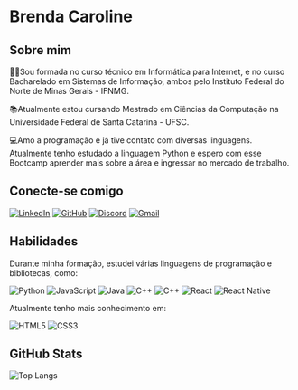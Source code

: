 # Brenda Caroline

## Sobre mim

👩‍🎓Sou formada no curso técnico em Informática para Internet, e no curso Bacharelado em Sistemas de Informação, ambos pelo Instituto Federal do Norte de Minas Gerais - IFNMG. 

📚Atualmente estou cursando Mestrado em Ciências da Computação na Universidade Federal de Santa Catarina - UFSC.

💻Amo a programação e já tive contato com diversas linguagens. Atualmente tenho estudado a linguagem Python e espero com esse Bootcamp aprender mais sobre a área e ingressar no mercado de trabalho. 

## Conecte-se comigo

[![LinkedIn](https://img.shields.io/badge/LinkedIn-000?style=for-the-badge&logo=linkedin&logoColor=0E76A8)](https://www.linkedin.com/in/brenda-c-092707142/)
[![GitHub](https://img.shields.io/badge/GitHub-000?style=for-the-badge&logo=github)](https://github.com/Brenda-Caroline)
[![Discord](https://img.shields.io/badge/Discord-000?style=for-the-badge&logo=discord)](https://www.discord.com/in/brendacaroline./)
[![Gmail](https://img.shields.io/badge/Gmail-000?style=for-the-badge&logo=gmail)](https://www.gmail.com/2014brendacs0@gmail.com/)


## Habilidades

Durante minha formação, estudei várias linguagens de programação e bibliotecas, como: 

![Python](https://img.shields.io/badge/Python-000?style=for-the-badge&logo=python)
![JavaScript](https://img.shields.io/badge/JavaScript-000?style=for-the-badge&logo=javascript)
![Java](https://img.shields.io/badge/Java-000?style=for-the-badge&logo=java)
![C++](https://img.shields.io/badge/C%2B%2B-000?style=for-the-badge&logo=c%2B%2B&logoColor=00599C)
![C++](https://img.shields.io/badge/PHP-000?style=for-the-badge&logo=php)
![React](https://img.shields.io/badge/React-000?style=for-the-badge&logo=react)
![React Native](https://img.shields.io/badge/React-Native-000?style=for-the-badge&logo=React-Native)


Atualmente tenho mais conhecimento em: 

![HTML5](https://img.shields.io/badge/HTML5-000?style=for-the-badge&logo=html5)
![CSS3](https://img.shields.io/badge/CSS3-000?style=for-the-badge&logo=css3&logoColor=264CE4)


## GitHub Stats

![Top Langs](https://github-readme-stats-git-masterrstaa-rickstaa.vercel.app/api/top-langs/?username=Brenda-Caroline&layout=compact&bg_color=000&border_color=30A3DC&title_color=E94D5F&text_color=FFF)


